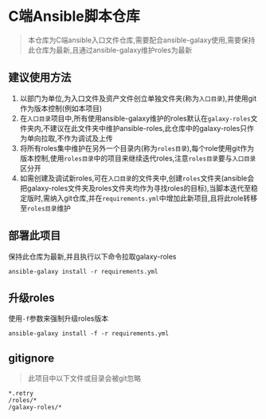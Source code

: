 # C端Ansible脚本仓库

> 本仓库为C端ansible入口文件仓库,需要配合ansible-galaxy使用,需要保持此仓库为最新,且通过ansible-galaxy维护roles为最新


## 建议使用方法
1. 以部门为单位,为入口文件及资产文件创立单独文件夹(称为`入口目录`),并使用git作为版本控制(例如本项目)
2. 在`入口目录`项目中,所有使用ansible-galaxy维护的roles默认在`galaxy-roles`文件夹内,不建议在此文件夹中维护ansible-roles,此仓库中的galaxy-roles只作为单向拉取,不作为调试及上传
3. 将所有roles集中维护在另外一个目录内(称为`roles目录`),每个role使用git作为版本控制,使用`roles目录`中的项目来继续迭代roles,注意`roles目录`要与`入口目录`区分开
4. 如需创建及调试新roles,可在`入口目录`的文件夹中,创建`roles`文件夹(ansible会把galaxy-roles文件夹及roles文件夹均作为寻找roles的目标),当脚本迭代至稳定版时,需纳入git仓库,并在`requirements.yml`中增加此新项目,且将此role转移至`roles目录`维护


## 部署此项目
保持此仓库为最新,并且执行以下命令拉取galaxy-roles

```
ansible-galaxy install -r requirements.yml
```

## 升级roles
使用`-f`参数来强制升级roles版本

```
ansible-galaxy install -f -r requirements.yml
```

## gitignore

> 此项目中以下文件或目录会被git忽略

```
*.retry
/roles/*
/galaxy-roles/*
```